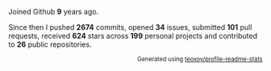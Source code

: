 Joined Github **9** years ago.

Since then I pushed **2674** commits, opened **34** issues, submitted **101** pull requests, received **624** stars across **199** personal projects and contributed to **26** public repositories.

<p align="right"><sub>Generated using <a href="https://github.com/marketplace/actions/profile-readme-stats">teoxoy/profile-readme-stats</a></sub></p>
